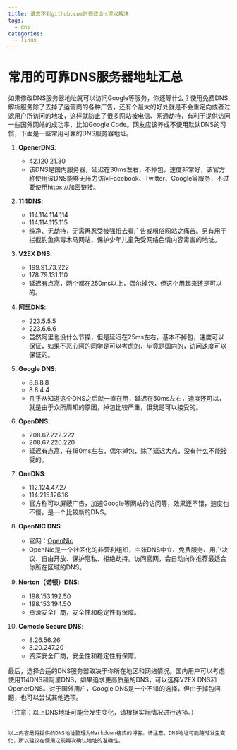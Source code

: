 ```yaml
---
title: 请求不到github.com时修改dns可以解决
tags: 
  - dns
categories: 
  - linux
---
```

# 常用的可靠DNS服务器地址汇总

如果修改DNS服务器地址就可以访问Google等服务，你还等什么？使用免费DNS解析服务除了去掉了运营商的各种广告，还有个最大的好处就是不会重定向或者过滤用户所访问的地址，这样就防止了很多网站被电信、网通劫持，有利于提供访问一些国外网站的成功率，比如Google Code。网友应该养成不使用默认DNS的习惯，下面是一些常用可靠的DNS服务器地址。

1. **OpenerDNS**: 
   - 42.120.21.30
   - 该DNS是国内服务器，延迟在30ms左右，不掉包，速度非常好，该官方称使用该DNS能够无压力访问Facebook、Twitter、Google等服务，不过要使用https://加密链接。

2. **114DNS**:
   - 114.114.114.114
   - 114.114.115.115
   - 纯净、无劫持，无需再忍受被强扭去看广告或粗俗网站之痛苦。另有用于拦截钓鱼病毒木马网站、保护少年儿童免受网络色情内容毒害的地址。

3. **V2EX DNS**:
   - 199.91.73.222
   - 178.79.131.110
   - 延迟有点高，两个都在250ms以上，偶尔掉包，但这个用起来还是可以的。

4. **阿里DNS**:
   - 223.5.5.5
   - 223.6.6.6
   - 虽然阿里也没什么节操，但是延迟在25ms左右，基本不掉包，速度可以保证，如果不恶心阿的同学是可以考虑的，毕竟是国内的，访问速度可以保证的。

5. **Google DNS**:
   - 8.8.8.8
   - 8.8.4.4
   - 几乎从知道这个DNS之后就一直在用，延迟在50ms左右，速度还可以，就是由于众所周知的原因，掉包比较严重，但我是可以接受的。

6. **OpenDNS**:
   - 208.67.222.222
   - 208.67.220.220
   - 延迟有点高，在180ms左右，偶尔掉包，除了延迟大点，没有什么不能接受的。

7. **OneDNS**:
   - 112.124.47.27
   - 114.215.126.16
   - 官方称可以屏蔽广告，加速Google等网站的访问等，效果还不错，速度也不慢，是一个比较新的DNS。

8. **OpenNIC DNS**:
   - 官网：[OpenNic](https://www.opennic.org/)
   - OpenNic是一个社区化的非营利组织，主张DNS中立、免费服务、用户决议、自由开放、保护隐私、拒绝劫持。访问官网，会自动向你推荐最适合你所在区域的DNS。

9. **Norton（诺顿）DNS**:
   - 198.153.192.50
   - 198.153.194.50
   - 资深安全厂商，安全性和稳定性有保障。

10. **Comodo Secure DNS**:
    - 8.26.56.26
    - 8.20.247.20
    - 资深安全厂商，安全性和稳定性有保障。

最后，选择合适的DNS服务器取决于你所在地区和网络情况。国内用户可以考虑使用114DNS和阿里DNS，如果追求更高质量的DNS，可以选择V2EX DNS和OpenerDNS。对于国外用户，Google DNS是一个不错的选择，但由于掉包问题，也可以尝试其他选项。


（注意：以上DNS地址可能会发生变化，请根据实际情况进行选择。）
```

以上内容是将提供的DNS地址整理为Markdown格式的博客。请注意，DNS地址可能随时发生变化，所以建议在使用之前再次确认地址的准确性。